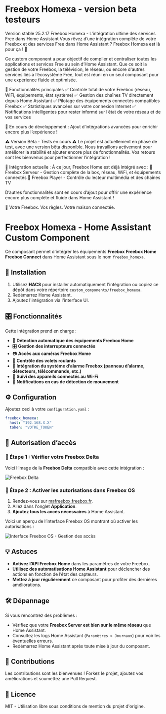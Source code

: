 # Freebox Homexa - version beta testeurs
Version stable 25.2.17
Freebox Homexa - L'intégration ultime des services Free dans Home Assistant
Vous rêvez d’une intégration complète de votre Freebox et des services Free dans Home Assistant ? Freebox Homexa est là pour ça ! 🎉

Ce custom component a pour objectif de compiler et centraliser toutes les applications et services Free au sein d’Home Assistant. Que ce soit la gestion de votre Freebox, la télévision, le réseau, ou encore d'autres services liés à l’écosystème Free, tout est réuni en un seul composant pour une expérience fluide et optimisée.

🚀 Fonctionnalités principales
✅ Contrôle total de votre Freebox (réseau, WiFi, équipements, état système)
✅ Gestion des chaînes TV directement depuis Home Assistant
✅ Pilotage des équipements connectés compatibles Freebox
✅ Statistiques avancées sur votre connexion Internet
✅ Notifications intelligentes pour rester informé sur l’état de votre réseau et de vos services

🔧 En cours de développement : Ajout d’intégrations avancées pour enrichir encore plus l’expérience !

⚠️ Version Bêta - Tests en cours ⚠️
Le projet est actuellement en phase de test, avec une version bêta disponible. Nous travaillons activement pour améliorer la stabilité et ajouter encore plus de fonctionnalités. Vos retours sont les bienvenus pour perfectionner l’intégration !

📌 Intégration actuelle :
À ce jour, Freebox Home est déjà intégré avec :
🔹 Freebox Serveur - Gestion complète de la box, réseau, WiFi, et équipements connectés
🔹 Freebox Player - Contrôle du lecteur multimédia et des chaînes TV

D’autres fonctionnalités sont en cours d’ajout pour offrir une expérience encore plus complète et fluide dans Home Assistant !

📌 Votre Freebox. Vos règles. Votre maison connectée.



# Freebox Homexa - Home Assistant Custom Component

Ce composant permet d'intégrer les équipements **Freebox** **Freebox Home** **Freebox Connect** dans Home Assistant sous le nom `freebox_homexa`.

## 🚀 Installation

1. Utilisez **HACS** pour installer automatiquement l'intégration ou copiez ce dépôt dans votre répertoire `custom_components/freebox_homexa`.
2. Redémarrez Home Assistant.
3. Ajoutez l'intégration via l'interface UI.

## 🎛️ Fonctionnalités

Cette intégration prend en charge :

- 📡 **Détection automatique des équipements Freebox Home**
- 🎛️ **Gestion des interrupteurs connectés**
- 📷 **Accès aux caméras Freebox Home**
- 🚪 **Contrôle des volets roulants**
- 🚨 **Intégration du système d’alarme Freebox (panneau d’alarme, détecteurs, télécommande, etc.)**
- 📍 **Suivi des appareils connectés au Wi-Fi**
- 🔔 **Notifications en cas de détection de mouvement**

## ⚙️ Configuration

Ajoutez ceci à votre `configuration.yaml` :

```yaml
freebox_homexa:
  host: "192.168.X.X"
  token: "VOTRE_TOKEN"
```

## 📖 Autorisation d’accès

### 📌 Étape 1 : Vérifier votre Freebox Delta

Voici l’image de la **Freebox Delta** compatible avec cette intégration :

![Freebox Delta](https://www.mezabo.fr/wp-content/uploads/2023/06/freebox-delta-vs-revolution.png)

### 📌 Étape 2 : Activer les autorisations dans Freebox OS

1. Rendez-vous sur [mafreebox.freebox.fr](http://mafreebox.freebox.fr/#Fbx.os.app.settings.Accounts).
2. Allez dans l'onglet **Application**.
3. **Ajoutez tous les accès nécessaires** à Home Assistant.

Voici un aperçu de l’interface Freebox OS montrant où activer les autorisations :

![Interface Freebox OS - Gestion des accès](https://djynet.net/wp/wp-content/uploads/2013/09/Capture-du-2013-10-03-194332.png)

## 💡 Astuces

- **Activez l’API Freebox Home** dans les paramètres de votre Freebox.
- **Utilisez des automatisations Home Assistant** pour déclencher des actions en fonction de l’état des capteurs.
- **Mettez à jour régulièrement** ce composant pour profiter des dernières améliorations.

## 🛠️ Dépannage

Si vous rencontrez des problèmes :

- Vérifiez que votre **Freebox Server est bien sur le même réseau** que Home Assistant.
- Consultez les logs Home Assistant (`Paramètres > Journaux`) pour voir les éventuelles erreurs.
- Redémarrez Home Assistant après toute mise à jour du composant.

## 🤝 Contributions

Les contributions sont les bienvenues ! Forkez le projet, ajoutez vos améliorations et soumettez une Pull Request.

## 📜 Licence

MIT - Utilisation libre sous conditions de mention du projet d'origine.


